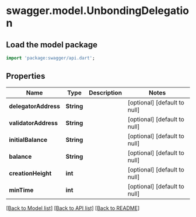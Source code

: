 # swagger.model.UnbondingDelegation

## Load the model package
```dart
import 'package:swagger/api.dart';
```

## Properties
Name | Type | Description | Notes
------------ | ------------- | ------------- | -------------
**delegatorAddress** | **String** |  | [optional] [default to null]
**validatorAddress** | **String** |  | [optional] [default to null]
**initialBalance** | **String** |  | [optional] [default to null]
**balance** | **String** |  | [optional] [default to null]
**creationHeight** | **int** |  | [optional] [default to null]
**minTime** | **int** |  | [optional] [default to null]

[[Back to Model list]](../README.md#documentation-for-models) [[Back to API list]](../README.md#documentation-for-api-endpoints) [[Back to README]](../README.md)


